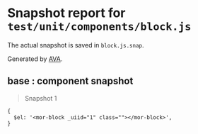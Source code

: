# Snapshot report for `test/unit/components/block.js`

The actual snapshot is saved in `block.js.snap`.

Generated by [AVA](https://ava.li).

## base : component snapshot

> Snapshot 1

    {
      $el: '<mor-block _uiid="1" class=""></mor-block>',
    }
